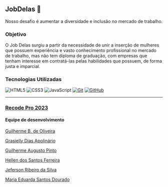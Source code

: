 ## JobDelas  🌈

  Nosso desafio é aumentar a diversidade e inclusão no mercado de trabalho.


  
  ### Objetivo

  O Job Delas surgiu a partir da necessidade de unir a inserção de mulheres que possuem experiência e vasto conhecimento profissional no mercado de trabalho, mas não tem diploma de graduação, com empresas que tenham interesse em contratá-las pelas habilidades que possuem, de forma justa e imparcial.

  

### Tecnologias Utilizadas
![HTML5](https://img.shields.io/badge/HTML-000?style=for-the-badge&logo=html5&logoColor=30A3DC)
![CSS3](https://img.shields.io/badge/CSS3-000?style=for-the-badge&logo=css3&logoColor=E94D5F)
![JavaScript](https://img.shields.io/badge/JavaScript-000?style=for-the-badge&logo=javascript&logoColor=30A3DC)
[![Git](https://img.shields.io/badge/Git-000?style=for-the-badge&logo=git&logoColor=E94D5F)](https://git-scm.com/doc) 
[![GitHub](https://img.shields.io/badge/GitHub-000?style=for-the-badge&logo=github&logoColor=30A3DC)](https://docs.github.com/)




---
### [Recode Pro 2023](https://recodepro.org.br/)

#### Equipe de desenvolvimento

[Guilherme B. de Oliveira](https://github.com/guidev1989)

[Grasielly Dias Apolinário](https://github.com/Grasielly84)

[Guilherme Augusto Pinto](#)

[Hellen dos Santos Ferreira](https://github.com/HellenS95)

[Jeferson Ribeiro da Silva](https://github.com/1Jeferson)

[Maria Eduarda Santos Dourado](https://github.com/MeDourado)



